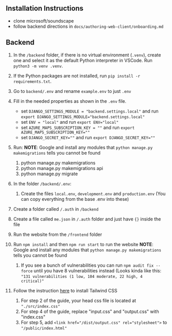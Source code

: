 ## Installation Instructions

- clone microsoft/soundscape
- follow backend directions in `docs/authoring-web-client/onboarding.md`

## Backend

1. In the `/backend` folder, if there is no virtual environment (`.venv`), create one and select it as the default Python interpreter in VSCode. Run `python3 -m venv .venv`.
2. If the Python packages are not installed, run `pip install -r requirements.txt`.
3. Go to `backend/.env` and rename `example.env` to just `.env`
4. Fill in the needed properties as shown in the `.env` file.

   - set `DJANGO_SETTINGS_MODULE = "backend.settings.local"` and run `export DJANGO_SETTINGS_MODULE="backend.settings.local"`
   - set `ENV = "local"` and run `export ENV="local"`
   - set `AZURE_MAPS_SUBSCRIPTION_KEY = ""` and run `export AZURE_MAPS_SUBSCRIPTION_KEY=""`
   - set `DJANGO_SECRET_KEY=""` and run `export DJANGO_SECRET_KEY=""`
5. Run:
   **NOTE**: Google and install any modules that `python manage.py makemigrations` tells you cannot be found

   1. python manage.py makemigrations
   2. python manage.py makemigrations api
   3. python manage.py migrate
6. In the folder `/backend/.env`:

   1. Create the files `local.env`, `development.env` and `production.env` (You can copy everything from the base .env into these)
7. Create a folder called `/.auth` in `/backend`
8. Create a file called `me.json` in `/.auth` folder and just have `{}` inside the file
9. Run the website from the `/frontend` folder
10. Run `npm install` and then `npm run start` to run the website
    **NOTE**: Google and install any modules that `python manage.py makemigrations` tells you cannot be found

    1. If you see a bunch of vulnerabilities you can run `npm audit fix --force` until you have 8 vulnerabilities instead
       (Looks kinda like this: `"131 vulnerabilities (1 low, 104 moderate, 22 high, 4 critical)"`
11. Follow the instruction [here](https://tailwindcss.com/docs/installation) to install Tailwind CSS

    1. For step 2 of the guide, your head css file is located at `"./src/index.css"`
    2. For step 4 of the guide, replace "input.css" and "output.css" with "index.css"
    3. For step 5, add `<link href="/dist/output.css" rel="stylesheet">` to `"/public/index.html"`
